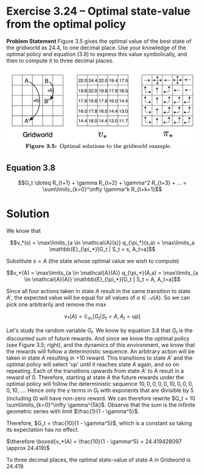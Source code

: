 # Exercise 3.24 – Optimal state-value from the optimal policy

**Problem Statement** 
Figure 3.5 gives the optimal value of the best state of the gridworld as 24.4, to one decimal place. Use your knowledge of the optimal policy and equation (3.8) to express this value symbolically, and then to compute it to three decimal places.

![fig3-5](./fig3-5.png)

## Equation 3.8

$$G_t \doteq R_{t+1} + \gamma R_{t+2} + \gamma^2 R_{t+3} + ... = \sum\limits_{k=0}^\infty \gamma^k R_{t+k+1}$$

# Solution
We know that 

$$v_*(s) = \max\limits_{a \in \mathcal{A}(s)} q_{\pi_*}(s,a) = \max\limits_a \mathbb{E}_{\pi_*}[G_t | S_t = s, A_t=a]$$

Substitute $s = A$ (the state whose optimal value we wish to compute)

$$v_*(A) = \max\limits_{a \in \mathcal{A}(A)} q_{\pi_*}(A,a) = \max\limits_{a \in \mathcal{A}(A)} \mathbb{E}_{\pi_*}[G_t | S_t = A, A_t=a]$$

Since all four actions taken in state $A$ result in the same transition to state $A'$, the expected value will be equal for all values of $a \in \mathcal{A}(A)$. So we can pick one arbitrarily and remove the $\max$

$$v_*(A) = \mathbb{E}_{\pi_*}[G_t | S_t = A, A_t=\text{up}]$$

Let's study the random variable $G_t$. We know by equation 3.8 that $G_t$ is the discounted sum of future rewards. And since we know the optimal policy (see Figure 3.5; right), and the dynamics of this environment, we know that the rewards will follow a deterministic sequence. An arbitrary action will be taken in state $A$ resulting in +10 reward. This transitions to state $A'$ and the optimal policy will select 'up' until it reaches state $A$ again, and so on repeating. Each of the transitions upwards from state $A'$ to $A$ result in a reward of 0. Therefore, starting at state $A$ the future rewards under the optimal policy will follow the deterministic sequence $10, 0,0,0,0, 10, 0,0,0,0, 10, ...$. Hence only the $\gamma$ terms in $G_t$ with exponents that are divisible by 5 (including 0) will have non-zero reward. We can therefore rewrite $G_t = 10 \sum\limits_{k=0}^\infty \gamma^{5k}$. Observe that the sum is the infinite geometric series with limit $\frac{1}{1 - \gamma^5}$. 

Therefore, $G_t = \frac{10}{1 - \gamma^5}$, which is a constant so taking its expectation has no effect. 

$\therefore \boxed{v_*(A) = \frac{10}{1 - \gamma^5} = 24.419428097 \approx 24.419}$

To three decimal places, the optimal state-value of state $A$ in Gridworld is 24.419. 